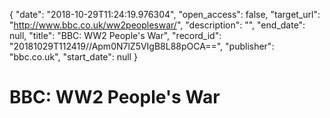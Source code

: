 {
  "date": "2018-10-29T11:24:19.976304", 
  "open_access": false, 
  "target_url": "http://www.bbc.co.uk/ww2peopleswar/", 
  "description": "", 
  "end_date": null, 
  "title": "BBC: WW2 People's War", 
  "record_id": "20181029T112419//Apm0N7lZ5VIgB8L88pOCA==", 
  "publisher": "bbc.co.uk", 
  "start_date": null
}

# BBC: WW2 People's War

